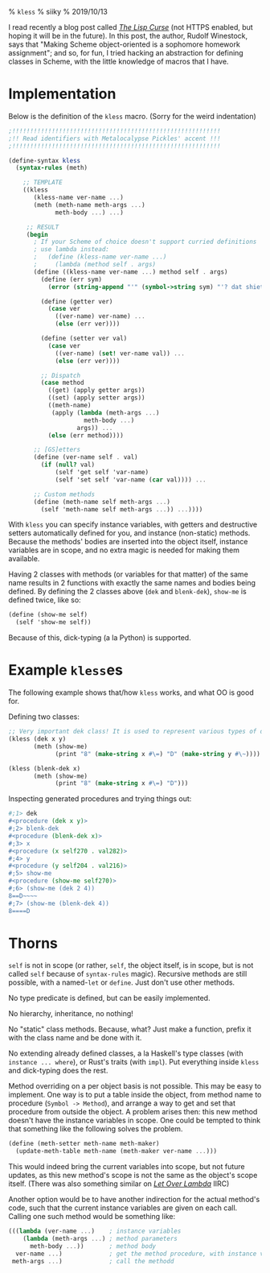 % `kless`
% siiky
% 2019/10/13

I read recently a blog post called [_The Lisp
Curse_](https://www.winestockwebdesign.com/Essays/Lisp_Curse.html) (not HTTPS
enabled, but hoping it will be in the future). In this post, the author, Rudolf
Winestock, says that "Making Scheme object-oriented is a sophomore homework
assignment"; and so, for fun, I tried hacking an abstraction for defining
classes in Scheme, with the little knowledge of macros that I have.

# Implementation

Below is the definition of the `kless` macro. (Sorry for the weird indentation)

```scm
;!!!!!!!!!!!!!!!!!!!!!!!!!!!!!!!!!!!!!!!!!!!!!!!!!!!!!!!!!!
;!! Read identifiers with Metalocalypse Pickles' accent !!!
;!!!!!!!!!!!!!!!!!!!!!!!!!!!!!!!!!!!!!!!!!!!!!!!!!!!!!!!!!!

(define-syntax kless
  (syntax-rules (meth)

    ;; TEMPLATE
    ((kless
       (kless-name ver-name ...)
       (meth (meth-name meth-args ...)
             meth-body ...) ...)

     ;; RESULT
     (begin
       ; If your Scheme of choice doesn't support curried definitions
       ; use lambda instead:
       ;   (define (kless-name ver-name ...)
       ;     (lambda (method self . args)
       (define ((kless-name ver-name ...) method self . args)
         (define (err sym)
           (error (string-append "'" (symbol->string sym) "'? dat shiet dun exist yo")))

         (define (getter ver)
           (case ver
             ((ver-name) ver-name) ...
             (else (err ver))))

         (define (setter ver val)
           (case ver
             ((ver-name) (set! ver-name val)) ...
             (else (err ver))))

         ;; Dispatch
         (case method
           ((get) (apply getter args))
           ((set) (apply setter args))
           ((meth-name)
            (apply (lambda (meth-args ...)
                     meth-body ...)
                   args)) ...
           (else (err method))))

       ;; [GS]etters
       (define (ver-name self . val)
         (if (null? val)
             (self 'get self 'var-name)
             (self 'set self 'var-name (car val)))) ...

       ;; Custom methods
       (define (meth-name self meth-args ...)
         (self 'meth-name self meth-args ...)) ...))))
```

With `kless` you can specify instance variables, with getters and destructive
setters automatically defined for you, and instance (non-static) methods.
Because the methods' bodies are inserted into the object itself, instance
variables are in scope, and no extra magic is needed for making them available.

Having 2 classes with methods (or variables for that matter) of the same name
results in 2 functions with exactly the same names and bodies being defined.
By defining the 2 classes above (`dek` and `blenk-dek`), `show-me` is defined
twice, like so:

```scm
(define (show-me self)
  (self 'show-me self))
```

Because of this, dick-typing (a la Python) is supported.

# Example `kless`es

The following example shows that/how `kless` works, and what OO is good for.

Defining two classes:

```scm
;; Very important dek class! It is used to represent various types of deks
(kless (dek x y)
       (meth (show-me)
             (print "8" (make-string x #\=) "D" (make-string y #\~))))

(kless (blenk-dek x)
       (meth (show-me)
             (print "8" (make-string x #\=) "D")))
```

Inspecting generated procedures and trying things out:

```scm
#;1> dek
#<procedure (dek x y)>
#;2> blenk-dek
#<procedure (blenk-dek x)>
#;3> x
#<procedure (x self270 . val282)>
#;4> y
#<procedure (y self204 . val216)>
#;5> show-me
#<procedure (show-me self270)>
#;6> (show-me (dek 2 4))
8==D~~~~
#;7> (show-me (blenk-dek 4))
8====D
```

# Thorns

`self` is not in scope (or rather, `self`, the object itself, is in scope, but
is not called `self` because of `syntax-rules` magic). Recursive methods are
still possible, with a named-`let` or `define`. Just don't use other methods.

No type predicate is defined, but can be easily implemented.

No hierarchy, inheritance, no nothing!

No "static" class methods. Because, what? Just make a function, prefix it with
the class name and be done with it.

No extending already defined classes, a la Haskell's type classes (with
`instance ... where`), or Rust's traits (with `impl`). Put everything inside
`kless` and dick-typing does the rest.

Method overriding on a per object basis is not possible. This may be easy to
implement. One way is to put a table inside the object, from method name to
procedure (`Symbol -> Method`), and arrange a way to get and set that procedure
from outside the object. A problem arises then: this new method doesn't have
the instance variables in scope. One could be tempted to think that something
like the following solves the problem.

```scm
(define (meth-setter meth-name meth-maker)
  (update-meth-table meth-name (meth-maker ver-name ...)))
```

This would indeed bring the current variables into scope, but not future
updates, as this new method's scope is not the same as the object's scope
itself. (There was also something similar on [_Let Over
Lambda_](https://letoverlambda.com) IIRC)

Another option would be to have another indirection for the actual method's
code, such that the current instance variables are given on each call.
Calling one such method would be something like:

```scm
(((lambda (ver-name ...)    ; instance variables
    (lambda (meth-args ...) ; method parameters
      meth-body ...))       ; method body
  ver-name ...)             ; get the method procedure, with instance variables in scope
 meth-args ...)             ; call the methodd
```
